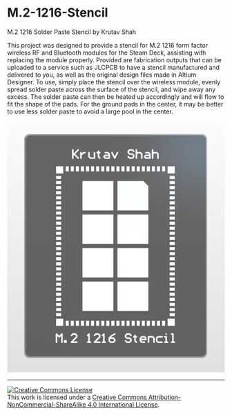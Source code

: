 # M.2-1216-Stencil
M.2 1216 Solder Paste Stencil by Krutav Shah

This project was designed to provide a stencil for M.2 1216 form factor wireless RF and Bluetooth modules for the Steam Deck, assisting with replacing the module properly. Provided are fabrication outputs that can be uploaded to a service such as JLCPCB to have a stencil manufactured and delivered to you, as well as the original design files made in Altium Designer. To use, simply place the stencil over the wireless module, evenly spread solder paste across the surface of the stencil, and wipe away any excess. The solder paste can then be heated up accordingly and will flow to fit the shape of the pads. For the ground pads in the center, it may be better to use less solder paste to avoid a large pool in the center.

![Stencil preview](/M.2_1216_Stencil.png "preview")


***

<a rel="license" href="http://creativecommons.org/licenses/by-nc-sa/4.0/"><img alt="Creative Commons License" style="border-width:0" src="https://i.creativecommons.org/l/by-nc-sa/4.0/88x31.png" /></a><br />This work is licensed under a <a rel="license" href="http://creativecommons.org/licenses/by-nc-sa/4.0/">Creative Commons Attribution-NonCommercial-ShareAlike 4.0 International License</a>.
